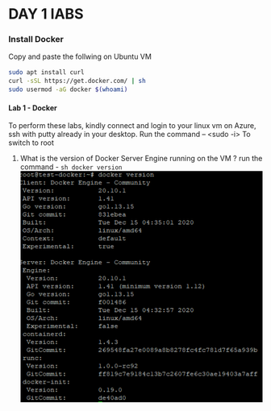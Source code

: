 # DAY 1 lABS


### Install Docker

Copy and paste the follwing on Ubuntu VM
``` sh
sudo apt install curl
curl -sSL https://get.docker.com/ | sh
sudo usermod -aG docker $(whoami)
```



#### Lab 1 - Docker
To perform these labs, kindly connect and login to your linux vm on Azure, ssh with putty already in your desktop. Run the command – <sudo -i> To switch to root

1.  What is the version of Docker Server Engine running on the VM ?
    run the command - ``` sh docker version ```
    ![alt text](img/docker-version.png "docker version")